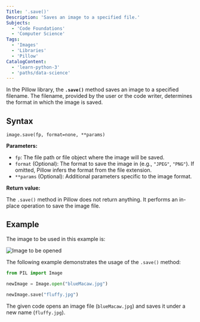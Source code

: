 ```yaml
---
Title: '.save()'
Description: 'Saves an image to a specified file.'
Subjects:
  - 'Code Foundations'
  - 'Computer Science'
Tags:
  - 'Images'
  - 'Libraries'
  - 'Pillow'
CatalogContent:
  - 'learn-python-3'
  - 'paths/data-science'
---
```


In the Pillow library, the **`.save()`** method saves an image to a specified filename. The filename, provided by the user or the code writer, determines the format in which the image is saved.

## Syntax

```pseudo
image.save(fp, format=none, **params)
```

**Parameters:**

- `fp`: The file path or file object where the image will be saved.
- `format` (Optional): The format to save the image in (e.g., `"JPEG"`, `"PNG"`). If omitted, Pillow infers the format from the file extension.
- `**params` (Optional): Additional parameters specific to the image format.

**Return value:**

The `.save()` method in Pillow does not return anything. It performs an in-place operation to save the image file.

## Example

The image to be used in this example is:

![Image to be opened](https://raw.githubusercontent.com/Codecademy/docs/main/media/blueMacaw.jpg)

The following example demonstrates the usage of the `.save()` method:

```py
from PIL import Image

newImage = Image.open("blueMacaw.jpg")

newImage.save("fluffy.jpg")
```

The given code opens an image file (`blueMacaw.jpg`) and saves it under a new name (`fluffy.jpg`).
